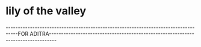 # lily of the valley #
 
-----------------------------------------------------------------------------------FOR ADITRA---------------------------------------------------------------------------------
